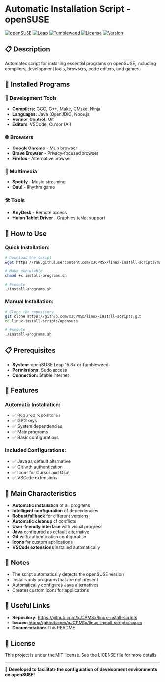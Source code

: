 # Automatic Installation Script - openSUSE

[![openSUSE](https://img.shields.io/badge/openSUSE-Supported-blue.svg)](https://www.opensuse.org/)
[![Leap](https://img.shields.io/badge/Leap-15.3+-green.svg)](https://www.opensuse.org/)
[![Tumbleweed](https://img.shields.io/badge/Tumbleweed-Supported-blue.svg)](https://www.opensuse.org/)
[![License](https://img.shields.io/badge/License-MIT-yellow.svg)](LICENSE)
[![Version](https://img.shields.io/badge/Version-1.0--beta-orange.svg)](https://github.com/xJCPMSx/linux-install-scripts)

## 📋 Description
Automated script for installing essential programs on openSUSE, including compilers, development tools, browsers, code editors, and games.

## 🎯 Installed Programs

### 🔧 **Development Tools**
- **Compilers:** GCC, G++, Make, CMake, Ninja
- **Languages:** Java (OpenJDK), Node.js
- **Version Control:** Git
- **Editors:** VSCode, Cursor (AI)

### 🌐 **Browsers**
- **Google Chrome** - Main browser
- **Brave Browser** - Privacy-focused browser
- **Firefox** - Alternative browser

### 🎵 **Multimedia**
- **Spotify** - Music streaming
- **Osu!** - Rhythm game

### 🛠️ **Tools**
- **AnyDesk** - Remote access
- **Huion Tablet Driver** - Graphics tablet support

## 🚀 How to Use

### **Quick Installation:**
```bash
# Download the script
wget https://raw.githubusercontent.com/xJCPMSx/linux-install-scripts/main/opensuse/install-programs.sh

# Make executable
chmod +x install-programs.sh

# Execute
./install-programs.sh
```

### **Manual Installation:**
```bash
# Clone the repository
git clone https://github.com/xJCPMSx/linux-install-scripts.git
cd linux-install-scripts/opensuse

# Execute
./install-programs.sh
```

## 📋 Prerequisites
- **System:** openSUSE Leap 15.3+ or Tumbleweed
- **Permissions:** Sudo access
- **Connection:** Stable internet

## 🔧 Features

### **Automatic Installation:**
- ✅ Required repositories
- ✅ GPG keys
- ✅ System dependencies
- ✅ Main programs
- ✅ Basic configurations

### **Included Configurations:**
- ✅ Java as default alternative
- ✅ Git with authentication
- ✅ Icons for Cursor and Osu!
- ✅ VSCode extensions

## 🎯 Main Characteristics
- **Automatic installation** of all programs
- **Intelligent configuration** of dependencies
- **Robust fallback** for different versions
- **Automatic cleanup** of conflicts
- **User-friendly interface** with visual progress
- **Java** configured as default alternative
- **Git** with authentication configuration
- **Icons** for custom applications
- **VSCode extensions** installed automatically

## 📝 Notes
- The script automatically detects the openSUSE version
- Installs only programs that are not present
- Automatically configures Java alternatives
- Creates custom icons for applications

## 🔗 Useful Links
- **Repository:** https://github.com/xJCPMSx/linux-install-scripts
- **Issues:** https://github.com/xJCPMSx/linux-install-scripts/issues
- **Documentation:** This README

## 📄 License
This project is under the MIT license. See the LICENSE file for more details.

---
**🎉 Developed to facilitate the configuration of development environments on openSUSE!**
